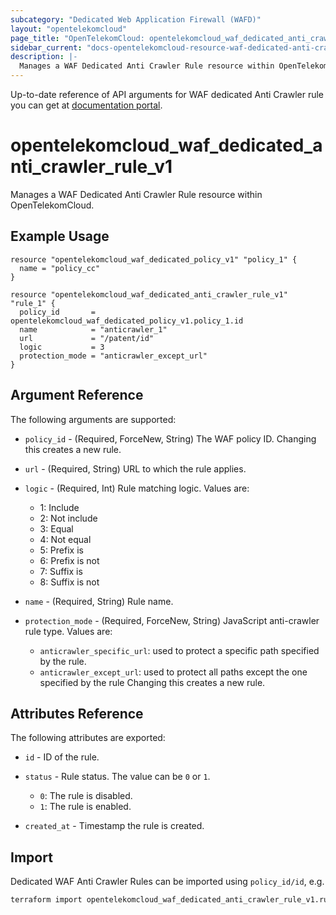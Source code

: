 ```yaml
---
subcategory: "Dedicated Web Application Firewall (WAFD)"
layout: "opentelekomcloud"
page_title: "OpenTelekomCloud: opentelekomcloud_waf_dedicated_anti_crawler_rule_v1"
sidebar_current: "docs-opentelekomcloud-resource-waf-dedicated-anti-crawler-rule-v1"
description: |-
  Manages a WAF Dedicated Anti Crawler Rule resource within OpenTelekomCloud.
---
```


Up-to-date reference of API arguments for WAF dedicated Anti Crawler rule you can get at
[documentation portal](https://docs.otc.t-systems.com/web-application-firewall-dedicated/api-ref/apis/rule_management/creating_a_javascript_anti-crawler_rule.html).

# opentelekomcloud_waf_dedicated_anti_crawler_rule_v1

Manages a WAF Dedicated Anti Crawler Rule resource within OpenTelekomCloud.

## Example Usage

```hcl
resource "opentelekomcloud_waf_dedicated_policy_v1" "policy_1" {
  name = "policy_cc"
}

resource "opentelekomcloud_waf_dedicated_anti_crawler_rule_v1" "rule_1" {
  policy_id       = opentelekomcloud_waf_dedicated_policy_v1.policy_1.id
  name            = "anticrawler_1"
  url             = "/patent/id"
  logic           = 3
  protection_mode = "anticrawler_except_url"
}
```

## Argument Reference

The following arguments are supported:

* `policy_id` - (Required, ForceNew, String) The WAF policy ID. Changing this creates a new rule.

* `url` - (Required, String) URL to which the rule applies.

* `logic` - (Required, Int) Rule matching logic.
  Values are:
  + 1: Include
  + 2: Not include
  + 3: Equal
  + 4: Not equal
  + 5: Prefix is
  + 6: Prefix is not
  + 7: Suffix is
  + 8: Suffix is not

* `name` - (Required, String) Rule name.

* `protection_mode` - (Required, ForceNew, String) JavaScript anti-crawler rule type.
  Values are:
  + `anticrawler_specific_url`: used to protect a specific path specified by the rule.
  + `anticrawler_except_url`: used to protect all paths except the one specified by the rule
  Changing this creates a new rule.

## Attributes Reference

The following attributes are exported:

* `id` -  ID of the rule.

* `status` - Rule status. The value can be `0` or `1`.
  + `0`: The rule is disabled.
  + `1`: The rule is enabled.

* `created_at` - Timestamp the rule is created.

## Import

Dedicated WAF Anti Crawler Rules can be imported using `policy_id/id`, e.g.

```sh
terraform import opentelekomcloud_waf_dedicated_anti_crawler_rule_v1.rule_1 ff95e71c8ae74eba9887193ab22c5757/b39f3a5a1b4f447a8030f0b0703f47f5
```
